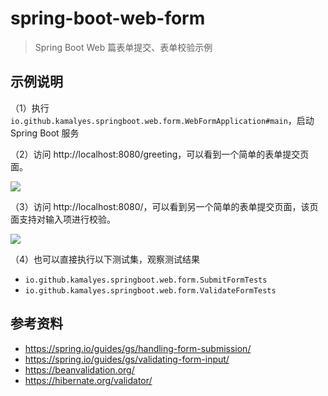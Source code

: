 # spring-boot-web-form

> Spring Boot Web 篇表单提交、表单校验示例

## 示例说明

（1）执行 `io.github.kamalyes.springboot.web.form.WebFormApplication#main`，启动 Spring Boot 服务

（2）访问 http://localhost:8080/greeting，可以看到一个简单的表单提交页面。

![](https://cdn.jsdelivr.net/gh/kamalyes/image-bed@master/snap/20221010120631.png)

（3）访问 http://localhost:8080/，可以看到另一个简单的表单提交页面，该页面支持对输入项进行校验。

![](https://cdn.jsdelivr.net/gh/kamalyes/image-bed@master/snap/20221010120831.png)

（4）也可以直接执行以下测试集，观察测试结果

- `io.github.kamalyes.springboot.web.form.SubmitFormTests`
- `io.github.kamalyes.springboot.web.form.ValidateFormTests`

## 参考资料

- https://spring.io/guides/gs/handling-form-submission/
- https://spring.io/guides/gs/validating-form-input/
- https://beanvalidation.org/
- https://hibernate.org/validator/
